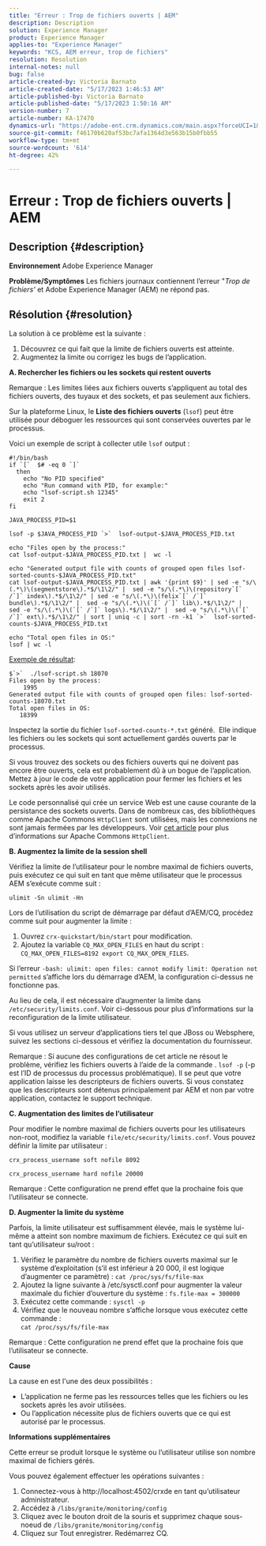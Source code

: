 ```yaml
---
title: "Erreur : Trop de fichiers ouverts | AEM"
description: Description
solution: Experience Manager
product: Experience Manager
applies-to: "Experience Manager"
keywords: "KCS, AEM erreur, trop de fichiers"
resolution: Resolution
internal-notes: null
bug: false
article-created-by: Victoria Barnato
article-created-date: "5/17/2023 1:46:53 AM"
article-published-by: Victoria Barnato
article-published-date: "5/17/2023 1:50:16 AM"
version-number: 7
article-number: KA-17470
dynamics-url: "https://adobe-ent.crm.dynamics.com/main.aspx?forceUCI=1&pagetype=entityrecord&etn=knowledgearticle&id=286f81b1-54f4-ed11-8848-6045bd006ce9"
source-git-commit: f46170b620af53bc7afa1364d3e563b15b0fbb55
workflow-type: tm+mt
source-wordcount: '614'
ht-degree: 42%

---
```


# Erreur : Trop de fichiers ouverts | AEM

## Description {#description}

<b>Environnement</b>
Adobe Experience Manager


<b>Problème/Symptômes</b>
Les fichiers journaux contiennent l’erreur &quot;*Trop de fichiers&#39;* et Adobe Experience Manager (AEM) ne répond pas.




## Résolution {#resolution}


La solution à ce problème est la suivante :

1. Découvrez ce qui fait que la limite de fichiers ouverts est atteinte.
2. Augmentez la limite ou corrigez les bugs de l’application.


<b>A. Rechercher les fichiers ou les sockets qui restent ouverts</b>

Remarque : Les limites liées aux fichiers ouverts s’appliquent au total des fichiers ouverts, des tuyaux et des sockets, et pas seulement aux fichiers.

Sur la plateforme Linux, le <b>Liste des fichiers ouverts</b> (`lsof`) peut être utilisée pour déboguer les ressources qui sont conservées ouvertes par le processus.

Voici un exemple de script à collecter utile `lsof` output :


```
#!/bin/bash
if `[`  $# -eq 0 `]` 
  then
    echo "No PID specified"
    echo "Run command with PID, for example:"
    echo "lsof-script.sh 12345"
    exit 2
fi
 
JAVA_PROCESS_PID=$1
 
lsof -p $JAVA_PROCESS_PID `>`  lsof-output-$JAVA_PROCESS_PID.txt
 
echo "Files open by the process:"
cat lsof-output-$JAVA_PROCESS_PID.txt |  wc -l
 
echo "Generated output file with counts of grouped open files lsof-sorted-counts-$JAVA_PROCESS_PID.txt"
cat lsof-output-$JAVA_PROCESS_PID.txt | awk '{print $9}' | sed -e "s/\(.*\)\(segmentstore\).*$/\1\2/" |  sed -e "s/\(.*\)\(repository`[` /`]` index\).*$/\1\2/" | sed -e "s/\(.*\)\(felix`[` /`]` bundle\).*$/\1\2/" |  sed -e "s/\(.*\)\(`[` /`]` lib\).*$/\1\2/" |  sed -e "s/\(.*\)\(`[` /`]` logs\).*$/\1\2/" |  sed -e "s/\(.*\)\(`[` /`]` ext\).*$/\1\2/" | sort | uniq -c | sort -rn -k1 `>`  lsof-sorted-counts-$JAVA_PROCESS_PID.txt
 
echo "Total open files in OS:"
lsof | wc -l
```


<u>Exemple de résultat</u>:


```
$`>`  ./lsof-script.sh 18070
Files open by the process:
    1995
Generated output file with counts of grouped open files: lsof-sorted-counts-18070.txt
Total open files in OS:
   18399
```


Inspectez la sortie du fichier `lsof-sorted-counts-*.txt` généré.  Elle indique les fichiers ou les sockets qui sont actuellement gardés ouverts par le processus.

Si vous trouvez des sockets ou des fichiers ouverts qui ne doivent pas encore être ouverts, cela est probablement dû à un bogue de l’application. Mettez à jour le code de votre application pour fermer les fichiers et les sockets après les avoir utilisés.

Le code personnalisé qui crée un service Web est une cause courante de la persistance des sockets ouverts. Dans de nombreux cas, des bibliothèques comme Apache Commons `HttpClient` sont utilisées, mais les connexions ne sont jamais fermées par les développeurs. Voir [cet article](https://stackoverflow.com/questions/43454514/proper-usage-of-apache-httpclient-and-when-to-close-it) pour plus d’informations sur Apache Commons `HttpClient`.

<b>B. Augmentez la limite de la session shell</b>

Vérifiez la limite de l’utilisateur pour le nombre maximal de fichiers ouverts, puis exécutez ce qui suit en tant que même utilisateur que le processus AEM s’exécute comme suit :

`ulimit -Sn ulimit -Hn`

Lors de l’utilisation du script de démarrage par défaut d’AEM/CQ, procédez comme suit pour augmenter la limite :

1. Ouvrez `crx-quickstart/bin/start` pour modification.
2. Ajoutez la variable `CQ_MAX_OPEN_FILES` en haut du script :    `CQ_MAX_OPEN_FILES=8192 export CQ_MAX_OPEN_FILES`.


Si l’erreur `-bash: ulimit: open files: cannot modify limit: Operation not permitted` s’affiche lors du démarrage d’AEM, la configuration ci-dessus ne fonctionne pas.

Au lieu de cela, il est nécessaire d’augmenter la limite dans `/etc/security/limits.conf`. Voir ci-dessous pour plus d’informations sur la reconfiguration de la limite utilisateur.

Si vous utilisez un serveur d’applications tiers tel que JBoss ou Websphere, suivez les sections ci-dessous et vérifiez la documentation du fournisseur.

Remarque : Si aucune des configurations de cet article ne résout le problème, vérifiez les fichiers ouverts à l’aide de la commande . `lsof -p` (-p est l’ID de processus du processus problématique). Il se peut que votre application laisse les descripteurs de fichiers ouverts. Si vous constatez que les descripteurs sont détenus principalement par AEM et non par votre application, contactez le support technique.

<b>C. Augmentation des limites de l’utilisateur</b>

Pour modifier le nombre maximal de fichiers ouverts pour les utilisateurs non-root, modifiez la variable `file/etc/security/limits.conf`. Vous pouvez définir la limite par utilisateur :

`crx_process_username soft nofile 8092`

`crx_process_username hard nofile 20000`

Remarque : Cette configuration ne prend effet que la prochaine fois que l’utilisateur se connecte.

<b>D. Augmenter la limite du système</b>

Parfois, la limite utilisateur est suffisamment élevée, mais le système lui-même a atteint son nombre maximum de fichiers. Exécutez ce qui suit en tant qu’utilisateur su/root :

1. Vérifiez le paramètre du nombre de fichiers ouverts maximal sur le système d’exploitation (s’il est inférieur à 20 000, il est logique d’augmenter ce paramètre) : 
   `cat /proc/sys/fs/file-max`
2. Ajoutez la ligne suivante à /etc/sysctl.conf pour augmenter la valeur maximale du fichier d’ouverture du système :
   `fs.file-max = 300000`
3. Exécutez cette commande :
   `sysctl -p`
4. Vérifiez que le nouveau nombre s’affiche lorsque vous exécutez cette commande :    
   `cat /proc/sys/fs/file-max`


Remarque : Cette configuration ne prend effet que la prochaine fois que l’utilisateur se connecte.

<b>Cause</b>

La cause en est l&#39;une des deux possibilités :

- L’application ne ferme pas les ressources telles que les fichiers ou les sockets après les avoir utilisées.
- Ou l’application nécessite plus de fichiers ouverts que ce qui est autorisé par le processus.


<b>Informations supplémentaires</b>

Cette erreur se produit lorsque le système ou l’utilisateur utilise son nombre maximal de fichiers gérés.

Vous pouvez également effectuer les opérations suivantes :

1. Connectez-vous à http://localhost:4502/crxde en tant qu’utilisateur administrateur.
2. Accédez à `/libs/granite/monitoring/config`
3. Cliquez avec le bouton droit de la souris et supprimez chaque sous-noeud de `/libs/granite/monitoring/config`
4. Cliquez sur Tout enregistrer. Redémarrez CQ.

